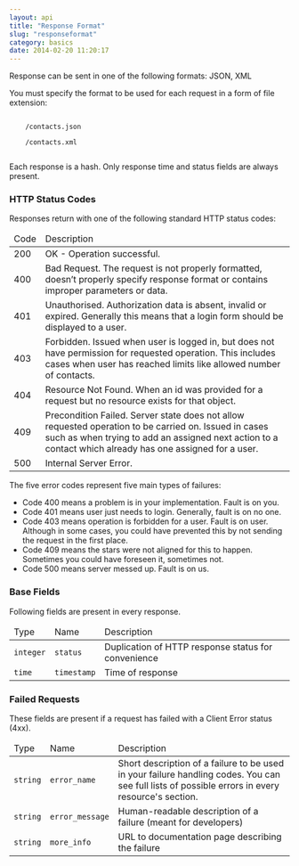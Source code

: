 ```yaml
---
layout: api
title: "Response Format"
slug: "responseformat"
category: basics
date: 2014-02-20 11:20:17
---
```



<p>Response can be sent in one of the following formats: JSON, XML</p>
<p>You must specify the format to be used for each request in a form of file extension:</p>
<p>
  <code class="bluetext">
    /contacts.json<br/>
    /contacts.xml
  </code>
</p>
<p>Each response is a hash. Only response time and status fields are always present.</p>

<h3 id="status-codes">HTTP Status Codes</h3>
<p>Responses return with one of the following standard HTTP status codes:</p>
<table class="table table-striped table-bordered">
  <thead>
    <tr>
      <td>Code</td>
      <td>Description</td>
    </tr>
  </thead>
  <tbody>
    <tr>
      <td class="greentext strong">200</td>
      <td>OK - Operation successful.</td>
    </tr>
    <tr>
      <td class="redtext strong">400</td>
      <td>Bad Request. The request is not properly formatted, doesn’t properly specify response format or contains improper parameters or data.</td>
    </tr>
    <tr>
      <td class="redtext strong">401</td>
      <td>Unauthorised. Authorization data is absent, invalid or expired. Generally this means that a login form should be displayed to a user.</td>
    </tr>
    <tr>
      <td class="redtext strong">403</td>
      <td>Forbidden. Issued when user is logged in, but does not have permission for requested operation. This includes cases when user has reached limits like allowed number of contacts.</td>
    </tr>
    <tr>
      <td class="redtext strong">404</td>
      <td>Resource Not Found. When an id was provided for a request but no resource exists for that object.</td>
    </tr>
    <tr>
    <td class="redtext strong">409</td>
    <td>Precondition Failed. Server state does not allow requested operation to be carried on. Issued in cases such as when trying to add an assigned next action to a contact which already has one
      assigned for a user.</td>
    </tr>
    <tr>
      <td class="redtext strong">500</td>
      <td>Internal Server Error.</td>
    </tr>
  </tbody>
</table>
<p>The five error codes represent five main types of failures:</p>
<ul>
  <li>Code <span class="redtext strong">400</span> means a problem is in your implementation. Fault is on you.</li>
  <li>Code <span class="redtext strong">401</span> means user just needs to login. Generally, fault is on no one.</li>
  <li>Code <span class="redtext strong">403</span> means operation is forbidden for a user. Fault is on user. Although in some cases, you could have prevented this by not sending the request in the first place.</li>
  <li>Code <span class="redtext strong">409</span> means the stars were not aligned for this to happen. Sometimes you could have foreseen it, sometimes not.</li>
  <li>Code <span class="redtext strong">500</span> means server messed up. Fault is on us.</li>
</ul>

<h3 id="base-fields">Base Fields</h3>
<p>Following fields are present in every response.</p>
<table class="table table-striped table-bordered">
  <thead>
    <tr>
      <td>Type</td>
      <td>Name</td>
      <td>Description</td>
    </tr>
  </thead>
  <tbody>
    <tr>
      <td class="nowrap"><code class="redtext">integer</code></td>
      <td><code class="bluetext">status</code></td>
      <td>Duplication of HTTP response status for convenience</td>
    </tr>
    <tr>
      <td><code class="redtext">time</code></td>
      <td class="nowrap"><code class="bluetext">timestamp</code></td>
      <td>Time of response</td>
    </tr>
  </tbody>
</table>

<h3 id="failed-requests">Failed Requests</h3>
<p>These fields are present if a request has failed with a Client Error status (4xx).</p>
<table class="table table-striped table-bordered">
  <thead>
    <tr>
      <td>Type</td>
      <td>Name</td>
      <td>Description</td>
    </tr>
  </thead>
  <tbody>
    <tr>
      <td class="nowrap"><code class="redtext">string</code></td>
      <td><code class="bluetext">error_name</code></td>
      <td>Short description of a failure to be used in your failure handling codes.
        You can see full lists of possible errors in every resource's section.</td>
      </tr>
      <tr>
        <td><code class="redtext">string</code></td>
        <td class="nowrap"><code class="bluetext">error_message</code></td>
        <td>Human-readable description of a failure (meant for developers)</td>
      </tr>
      <tr>
        <td><code class="redtext">string</code></td>
        <td><code class="bluetext">more_info</code></td>
        <td>URL to documentation page describing the failure</td>
      </tr>
    </tbody>
  </table>